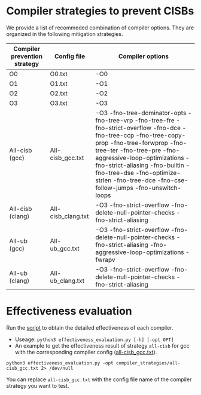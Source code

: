 # Compiler strategies to prevent CISBs
We provide a list of recommeded combination of compiler options.
They are organized in the following mitigation strategies. 

   | Compiler prevention strategy | Config file | Compiler options                     |
   | ------------------ | -------|---------------------------------------------------- |
   | O0                 | O0.txt | -O0                                                 |
   | O1                 | O1.txt | -O1                                                 |
   | O2                 | O2.txt | -O2                                                 |
   | O3                 | O3.txt | -O3                                                 |
   | All-cisb (gcc)     | All-cisb_gcc.txt | -O3  -fno-tree-dominator-opts -fno-tree-vrp -fno-tree-fre -fno-strict-overflow -fno-dce -fno-tree-ccp -fno-tree-copy-prop -fno-tree-forwprop -fno-tree-ter -fno-tree-pre -fno-aggressive-loop-optimizations -fno-strict-aliasing -fno-builtin -fno-tree-dse -fno-optimize-strlen -fno-tree-dce -fno-cse-follow-jumps -fno-unswitch-loops|
   | All-cisb (clang)    | All-cisb_clang.txt  | -O3 -fno-strict-overflow  -fno-delete-null-pointer-checks -fno-strict-aliasing                                                         |
   | All-ub (gcc) | All-ub_gcc.txt         | -O3 -fno-strict-overflow  -fno-delete-null-pointer-checks  -fno-strict-aliasing -fno-aggressive-loop-optimizations -fwrapv                                                          |
   | All-ub (clang) | All-ub_clang.txt       | -O3 -fno-strict-overflow  -fno-delete-null-pointer-checks  -fno-strict-aliasing                                                          |

# Effectiveness evaluation

Run the [script](../effectiveness_evaluation.py) to obtain the detailed 
effectiveness of each compiler.
- Useage: `python3 effectiveness_evaluation.py [-h] [-opt OPT]`
- An example to get the effectiveness result of strategy `all-cisb` for gcc with 
the corresponding compiler config ([all-cisb_gcc.txt](all-cisb_gcc.txt)).
```
python3 effectiveness_evaluation.py -opt compiler_strategies/all-cisb_gcc.txt 2> /dev/null
```
You can replace `all-cisb_gcc.txt` with the config file name of the compiler strategy 
you want to test.